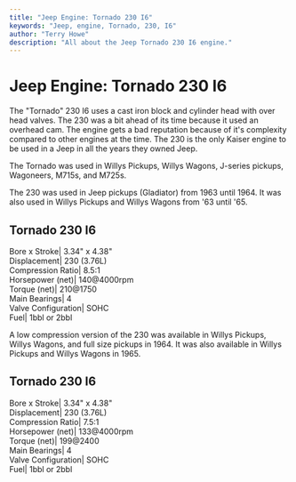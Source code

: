 ```yaml
---
title: "Jeep Engine: Tornado 230 I6"
keywords: "Jeep, engine, Tornado, 230, I6"
author: "Terry Howe"
description: "All about the Jeep Tornado 230 I6 engine."
---
```

# Jeep Engine: Tornado 230 I6

The "Tornado" 230 I6 uses a cast iron block and cylinder head with over head valves. The 230 was a bit ahead of its time because it used an overhead cam. The engine gets a bad reputation because of it's complexity compared to other engines at the time. The 230 is the only Kaiser engine to be used in a Jeep in all the years they owned Jeep.

The Tornado was used in Willys Pickups, Willys Wagons, J-series pickups, Wagoneers, M715s, and M725s.

The 230 was used in Jeep pickups (Gladiator) from 1963 until 1964. It was also used in Willys Pickups and Willys Wagons from '63 until '65.

Tornado 230 I6  
---  
Bore x Stroke| 3.34" x 4.38"  
Displacement| 230 (3.76L)  
Compression Ratio| 8.5:1  
Horsepower (net)| 140@4000rpm  
Torque (net)| 210@1750  
Main Bearings| 4  
Valve Configuration| SOHC  
Fuel| 1bbl or 2bbl  
  
A low compression version of the 230 was available in Willys Pickups, Willys Wagons, and full size pickups in 1964. It was also available in Willys Pickups and Willys Wagons in 1965.

Tornado 230 I6  
---  
Bore x Stroke| 3.34" x 4.38"  
Displacement| 230 (3.76L)  
Compression Ratio| 7.5:1  
Horsepower (net)| 133@4000rpm  
Torque (net)| 199@2400  
Main Bearings| 4  
Valve Configuration| SOHC  
Fuel| 1bbl or 2bbl